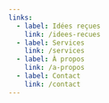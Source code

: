 ```yaml
---
links:
  - label: Idées reçues
    link: /idees-recues
  - label: Services
    link: /services
  - label: À propos
    link: /a-propos
  - label: Contact
    link: /contact
---
```



